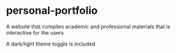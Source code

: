 # personal-portfolio
A website that compiles academic and professional materials that is interactive for the users

A dark/light theme toggle is included
